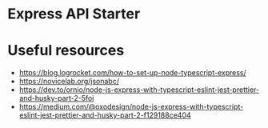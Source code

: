 # Express API Starter

# Useful resources

- https://blog.logrocket.com/how-to-set-up-node-typescript-express/
- https://novicelab.org/jsonabc/
- https://dev.to/ornio/node-js-express-with-typescript-eslint-jest-prettier-and-husky-part-2-5foi
- https://medium.com/@oxodesign/node-js-express-with-typescript-eslint-jest-prettier-and-husky-part-2-f129188ce404
